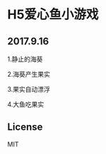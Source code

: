 H5爱心鱼小游戏
==============

2017.9.16
------------

1.静止的海葵

2.海葵产生果实

3.果实自动漂浮

4.大鱼吃果实


License
---

MIT